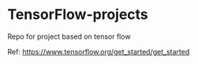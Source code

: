 # TensorFlow-projects
Repo for project based on tensor flow


Ref: https://www.tensorflow.org/get_started/get_started
